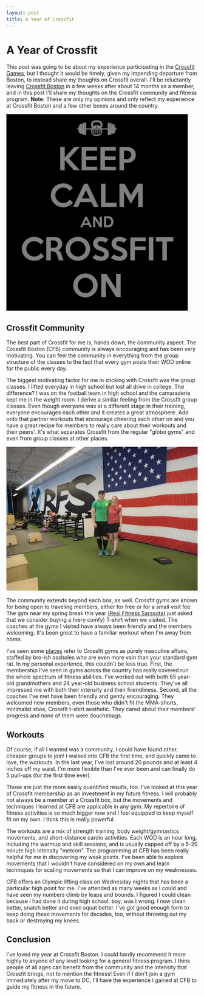 ```yaml
---
layout: post
title: A Year of Crossfit
---
```


A Year of Crossfit
==================

This post was going to be about my experience participating in the [Crossfit Games][games], but I thought it would be timely, given my impending departure from Boston, to instead share my thoughts on Crossfit overall. I'll be reluctantly leaving [Crossfit Boston][CFB] in a few weeks after about 14 months as a member, and in this post I'll share my thoughts on the Crossfit community and fitness program. **Note:** These are only my opinions and only reflect my experience at Crossfit Boston and a few other boxes around the country.

![](/images/keep-calm-and-crossfit.png)

Crossfit Community
------------------

The best part of Crossfit for me is, hands down, the community aspect. The Crossfit Boston (CFB) community is always encouraging and has been very motivating. You can feel the community in everything from the group structure of the classes to the fact that every gym posts their WOD online for the public every day.

The biggest motivating factor for me in sticking with Crossfit was the group classes. I lifted everyday in high school but lost all drive in college. The difference? I was on the football team in high school and the camaraderie kept me in the weight room. I derive a similar feeling from the Crossfit group classes. Even though everyone was at a different stage in their training, everyone encourages each other and it creates a great atmosphere. Add onto that partner workouts that encourage cheering each other on and you have a great recipe for members to really care about their workouts and their peers'. It's what separates Crossfit from the regular "globo gyms" and even from group classes at other places.

![Visiting Real Fitness Sarasota](/images/Crossfit_RFS.jpg)

The community extends beyond each box, as well. Crossfit gyms are known for being open to traveling members, either for free or for a small visit fee. The gym near my spring break this year [(Real Fitness Sarasota)][RFS] just asked that we consider buying a (very comfy) T-shirt when we visited. The coaches at the gyms I visited have always been friendly and the members welcoming. It's been great to have a familiar workout when I'm away from home.

I've seen some [places][gawker] refer to Crossfit gyms as purely masculine affairs, staffed by bro-ish assholes who are even more vain than your standard gym rat. In my personal experience, this couldn't be less true. First, the membership I've seen in gyms across the country has really covered run the whole spectrum of fitness abilities. I've worked out with both 65 year-old grandmothers and 24 year-old business school students. They've all impressed me with both their intensity and their friendliness. Second, all the coaches I've met have been friendly and gently encouraging. They welcomed new members, even those who didn't fit the MMA-shorts, minimalist shoe, Crossfit t-shirt aesthetic. They cared about their members' progress and none of them were douchebags.

Workouts
--------

Of course, if all I wanted was a community, I could have found other, cheaper groups to join! I walked into CFB the first time, and quickly came to love, the workouts. In the last year, I've lost around 20 pounds and at least 4 inches off my waist. I'm more flexible than I've ever been and can finally do 5 pull-ups (for the first time ever).

Those are just the more easily quantified results, too. I've looked at this year of Crossfit membership as an investment in my future fitness. I will probably not always be a member at a Crossfit box, but the movements and techniques I learned at CFB are applicable in any gym. My repertoire of fitness activities is so much bigger now and I feel equipped to keep myself fit on my own. I think this is really powerful.

The workouts are a mix of strength training, body weight/gymnastics movements, and short-distance cardio activities. Each WOD is an hour long, including the warmup and skill sessions, and is usually capped off by a 5-20 minute high intensity "metcon". The programming at CFB has been really helpful for me in discovering my weak points. I've been able to explore movements that I wouldn't have considered on my own and learn techniques for scaling movements so that I can improve on my weaknesses.

CFB offers an Olympic lifting class on Wednesday nights that has been a particular high point for me. I've attended as many weeks as I could and have seen my numbers climb by leaps and bounds. I figured I could clean because I had done it during high school; boy, was I wrong. I now clean better, snatch better and even squat better. I've got good enough form to keep doing these movements for decades, too, without throwing out my back or destroying my knees.

Conclusion
----------

I've loved my year at Crossfit Boston. I could hardly recommend it more highly to anyone of any level looking for a general fitness program. I think people of all ages can benefit from the community and the intensity that Crossfit brings, not to mention the fitness! Even if I don't join a gym immediately after my move to DC, I'll have the experience I gained at CFB to guide my fitness in the future.

[games]: http://games.crossfit.com "Crossfit Games"
[CFB]: http://crossfitboston.com/ "Crossfit Boston Homepage"
[RFS]: http://realfitnesssarasota.com/ "Real Fitness Sarasota Homepage"
[gawker]: https://gawker.com/5925537/crossfit-bros-are-a-new-more-dangerous-form-of-bro
